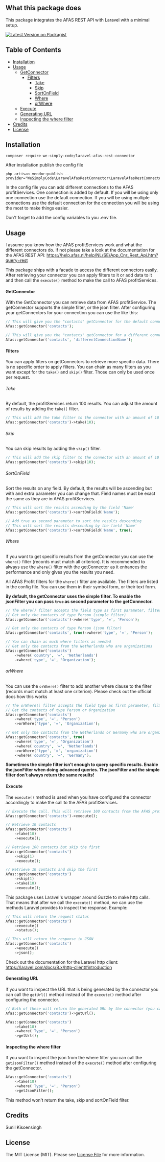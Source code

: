 ## What this package does
This package integrates the AFAS REST API with Laravel with a minimal setup.

[![Latest Version on Packagist](https://img.shields.io/packagist/v/we-simply-code/laravel-afas-rest-connector)](https://packagist.org/packages/we-simply-code/laravel-afas-rest-connector)

## Table of Contents  
<!--ts-->
   * [Installation](#installation)
   * [Usage](#usage)
      * [GetConnector](#getconnector)
         * [Filters](#filters)
            * [Take](#take)
            * [Skip](#skip)
            * [SortOnField](#sortonfield)
            * [Where](#where)
            * [orWhere](#orwhere)
      * [Execute](#execute)
      * [Generating URL](#generating-url)
      * [Inspecting the where filter](#inspecting-the-where-filter)
   * [Credits](#credits)
   * [License](#license)
<!--te-->

## Installation
```
composer require we-simply-code/laravel-afas-rest-connector
```

After installation publish the config file
```
php artisan vendor:publish --provider="WeSimplyCode\LaravelAfasRestConnector\LaravelAfasRestConnectorServiceProvider"
```
In the config file you can add different connections to the AFAS profitServices.
One connection is added by default. If you will be using only one connection use the default connection.
If you will be using multiple connections use the default connection for the connection you will be using the most to make things easier.

Don't forget to add the config variables to you .env file.

## Usage
I assume you know how the AFAS profitServices work and what the different connectors do.
If not please take a look at the documentation for the AFAS REST API: https://help.afas.nl/help/NL/SE/App_Cnr_Rest_Api.htm?query=rest

This package ships with a facade to access the different connectors easily.
After retrieving your connector you can apply filters to it or add data to it and then call the ```execute()``` method to make the call to AFAS profitServices.

#### GetConnector
With the GetConnector you can retrieve data from AFAS profitService.
The getConnector supports the simple filter, or the json filter.
After configuring your getConnectors for your connection you can use the like this:

```php
// This will give you the "contacts" getConnector for the default connection
Afas::getConnector('contacts');

// This will give you the "contacts" getConnector for a different connection
Afas::getConnector('contacts', 'differentConnectionName');
```

#### Filters
You can apply filters on getConnectors to retrieve more specific data.
There is no specific order to apply filters. You can chain as many filters as you want except for the ```take()``` and ```skip()``` filter. Those can only be used once per request.

###### Take
By default, the profitServices return 100 results. You can adjust the amount of results by adding the ```take()``` filter.
```php
// This will add the take filter to the connector with an amount of 10
Afas::getConnector('contacts')->take(10);
```

###### Skip
You can skip results by adding the ```skip()``` filter.
```php
// This will add the skip filter to the connector with an amount of 10
Afas::getConnector('contacts')->skip(10);
```

###### SortOnField
Sort the results on any field. By default, the results will be ascending but with and extra parameter you can change that.
Field names must be exact the same as they are in AFAS profitServices.
```php
// This will sort the results ascending by the field 'Name'
Afas::getConnector('contacts')->sortOnField('Name');

// Add true as second parameter to sort the results descending
// This will sort the results descending by the field 'Name'
Afas::getConnector('contacts')->sortOnField('Name', true);
```

###### Where
If you want to get specific results from the getConnector you can use the ```where()``` filter (records must match all criterion). It is recommended to always use the ```where()```
filter with the getConnector as it enhances the performance and only gives you the results you need.

All AFAS Profit filters for the ```where()``` filter are available. The filters are listed in the config file. You can use them in their symbol form, or their text form.

**By default, the getConnector uses the simple filter. To enable the jsonFilter you can pass ```true``` as second parameter to the getConnector.**
```php
// The where() filter accepts the field type as first parameter, filter type as second and what the results should be filtered on as third
// Get only the contacts of type Person (simple filter)
Afas::getConnector('contacts')->where('type', '=', 'Person');

// Get only the contacts of type Person (json filter)
Afas::getConnector('contacts', true)->where('type', '=', 'Person');

// You can chain as much where filters as needed
// Get only the contacts from the Netherlands who are organizations
Afas::getConnector('contacts')
    ->where('country', '=', 'Netherlands')
    ->where('type', '=', 'Organization');
```

###### orWhere
You can use the ```orWhere()``` filter to add another where clause to the filter (records must match at least one criterion). Please check out the official docs how this works
```php
// The orWhere() filter accepts the field type as first parameter, filter type as second and what the results should be filtered on as third
// Get the contacts of type Person or Organization
Afas::getConnector('contacts')
    ->where('type', '=', 'Person')
    ->orWhere('type', '=', 'Organization');

// Get only the contacts from the Netherlands or Germany who are organizations (json filter)
Afas::getConnector('contacts', true)
    ->where('type', '=', 'Organization')
    ->where('country', '=', 'Netherlands')
    ->orWhere('type', '=', 'organization')
    ->where('country', '=', 'Germany');
```

**Sometimes the simple filter isn't enough to query specific results. Enable the jsonFilter when doing advanced queries. The jsonFilter and the simple filter don't always return the same results!**

#### Execute
The ```execute()``` method is used when you have configured the connector accordingly to make the call to the AFAS profitServices.
```php
// Execute the call. This will retrieve 100 contacts from the AFAS profitServices
Afas::getConnector('contacts')->execute();

// Retrieve 10 contacts
Afas::getConnector('contacts')
    ->take(10)
    ->execute();

// Retrieve 100 contacts but skip the first
Afas::getConnector('contacts')
    ->skip(1)
    ->execute();

// Retrieve 10 contacts and skip the first
Afas::getConnector('contacts')
    ->skip(1)
    ->take(10)
    ->execute();
```

This package uses Laravel's wrapper around Guzzle to make http calls.
That means that after we call the ```execute()``` method, we can use the methods Laravel provides to inspect the response.
Example:
```php
// This will return the request status
Afas::getConnector('contacts')
    ->execute()
    ->status();

// This will return the response in JSON
Afas::getConnector('contacts')
    ->execute()
    ->json();
```
Check out the documentation for the Laravel http client: https://laravel.com/docs/8.x/http-client#introduction

#### Generating URL
If you want to inspect the URL that is being generated by the connector you can call the ```getUrl()```
method instead of the ```execute()``` method after configuring the connector.

```php
// Both of these will return the generated URL by the connector (you can use this directly to make a call in something like Postman)
Afas::getConnector('contacts')->getUrl();

Afas::getConnector('contacts')
    ->take(10)
    ->where('Type', '=', 'Person')
    ->getUrl();
```

#### Inspecting the where filter
If you want to inspect the json from the where filter you can call the ```getJsonFilter()``` method instead of the ```execute()``` method after configuring the getConnector.
```php
Afas::getConnector('contacts')
    ->take(10)
    ->where('Type', '=', 'Person')
    ->getJsonFilter();
```
This method won't return the take, skip and sortOnField filter.

## Credits
Sunil Kisoensingh

## License
The MIT License (MIT). Please see [License File](LICENSE) for more information.

